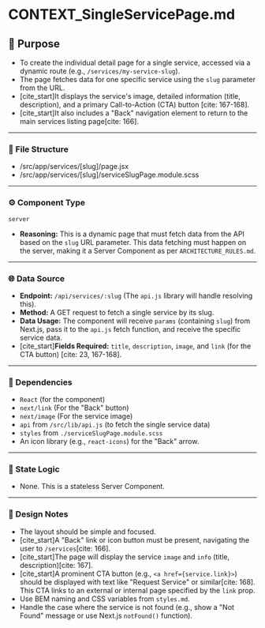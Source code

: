 # CONTEXT_SingleServicePage.md

## 🎯 Purpose
- To create the individual detail page for a single service, accessed via a dynamic route (e.g., `/services/my-service-slug`).
- The page fetches data for one specific service using the `slug` parameter from the URL.
- [cite_start]It displays the service's image, detailed information (title, description), and a primary Call-to-Action (CTA) button [cite: 167-168].
- [cite_start]It also includes a "Back" navigation element to return to the main services listing page[cite: 166].

---

### 📂 File Structure
- /src/app/services/[slug]/page.jsx
- /src/app/services/[slug]/serviceSlugPage.module.scss

---

### ⚙️ Component Type
`server`
- **Reasoning:** This is a dynamic page that must fetch data from the API based on the `slug` URL parameter. This data fetching must happen on the server, making it a Server Component as per `ARCHITECTURE_RULES.md`.

---

### 🌐 Data Source
- **Endpoint:** `/api/services/:slug` (The `api.js` library will handle resolving this).
- **Method:** A GET request to fetch a single service by its slug.
- **Data Usage:** The component will receive `params` (containing `slug`) from Next.js, pass it to the `api.js` fetch function, and receive the specific service data.
- [cite_start]**Fields Required:** `title`, `description`, `image`, and `link` (for the CTA button) [cite: 23, 167-168].

---

### 🧩 Dependencies
- `React` (for the component)
- `next/link` (For the "Back" button)
- `next/image` (For the service image)
- `api` from `/src/lib/api.js` (to fetch the single service data)
- `styles` from `./serviceSlugPage.module.scss`
- An icon library (e.g., `react-icons`) for the "Back" arrow.

---

### 🧠 State Logic
- None. This is a stateless Server Component.

---

### 🎨 Design Notes
- The layout should be simple and focused.
- [cite_start]A "Back" link or icon button must be present, navigating the user to `/services`[cite: 166].
- [cite_start]The page will display the service `image` and `info` (title, description)[cite: 167].
- [cite_start]A prominent CTA button (e.g., `<a href={service.link}>`) should be displayed with text like "Request Service" or similar[cite: 168]. This CTA links to an external or internal page specified by the `link` prop.
- Use BEM naming and CSS variables from `styles.md`.
- Handle the case where the service is not found (e.g., show a "Not Found" message or use Next.js `notFound()` function).

